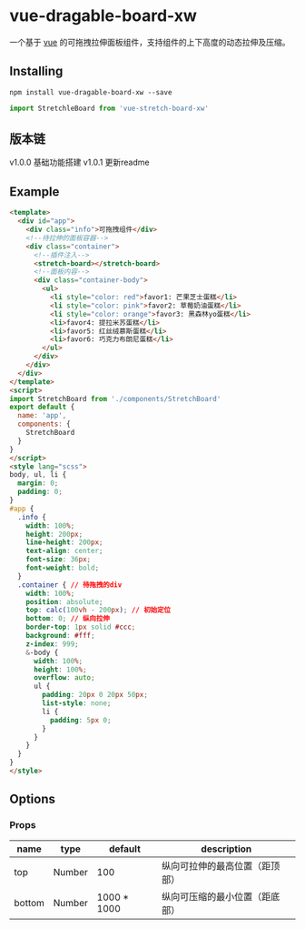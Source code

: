 # vue-dragable-board-xw

一个基于 [vue](https://www.npmjs.com/package/vue) 的可拖拽拉伸面板组件，支持组件的上下高度的动态拉伸及压缩。

## Installing

```shell
npm install vue-dragable-board-xw --save
```

```javascript
import StretchleBoard from 'vue-stretch-board-xw'
```
## 版本链
v1.0.0 基础功能搭建
v1.0.1 更新readme

## Example

```html
<template>
  <div id="app">
    <div class="info">可拖拽组件</div>
    <!--待拉伸的面板容器-->
    <div class="container">
      <!--插件注入-->
      <stretch-board></stretch-board>
      <!--面板内容-->
      <div class="container-body">
        <ul>
          <li style="color: red">favor1: 芒果芝士蛋糕</li>
          <li style="color: pink">favor2: 草莓奶油蛋糕</li>
          <li style="color: orange">favor3: 黑森林yo蛋糕</li>
          <li>favor4: 提拉米苏蛋糕</li>
          <li>favor5: 红丝绒慕斯蛋糕</li>
          <li>favor6: 巧克力布朗尼蛋糕</li>
        </ul>
      </div>
    </div>
  </div>
</template>
<script>
import StretchBoard from './components/StretchBoard'
export default {
  name: 'app',
  components: {
    StretchBoard
  }
}
</script>
<style lang="scss">
body, ul, li {
  margin: 0;
  padding: 0;
}
#app {
  .info {
    width: 100%;
    height: 200px;
    line-height: 200px;
    text-align: center;
    font-size: 36px;
    font-weight: bold;
  }
  .container { // 待拖拽的div
    width: 100%;
    position: absolute;
    top: calc(100vh - 200px); // 初始定位
    bottom: 0; // 纵向拉伸
    border-top: 1px solid #ccc;
    background: #fff;
    z-index: 999;
    &-body {
      width: 100%;
      height: 100%;
      overflow: auto;
      ul {
        padding: 20px 0 20px 50px;
        list-style: none;
        li {
          padding: 5px 0;
        }
      }
    }
  }
}
</style>
```
## Options

### Props
<table>
  <thead>
    <tr>
      <th>name</th>
      <th>type</th>
      <th>default</th>
      <th>description</th>
    </tr>
  </thead>
  <tbody>
    <tr>
      <td>top</td>
      <td>Number</td>
      <td>100</td>
      <td>纵向可拉伸的最高位置（距顶部）</td>
    </tr>
    <tr>
      <td>bottom</td>
      <td>Number</td>
      <td>1000 * 1000</td>
      <td>纵向可压缩的最小位置（距底部）</td>
    </tr>
  </tbody>
</table>
